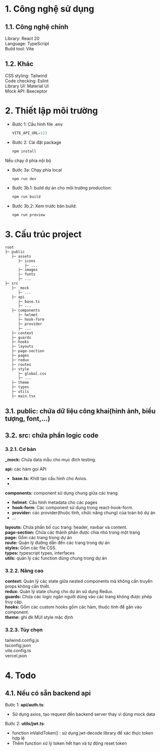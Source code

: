 # 1. Công nghệ sử dụng
## 1.1. Công nghệ chính
Library: React 20<br/>
Language: TypeScript<br/>
Build tool: Vite<br/>
## 1.2. Khác
CSS styling: Tailwind<br/>
Code checking: Eslint<br/>
Library UI: Material UI<br/>
Mock API: Beeceptor<br/>

# 2. Thiết lập môi trường
- Bước 1: Cấu hình file .env
  ```typescript
  VITE_API_URL=123
  ```
- Bước 2: Cài đặt package
  ```sh
  npm install
  ```
  
Nếu chạy ở phía nội bộ
- Bước 3a: Chạy phía local
  ```sh
  npm run dev
  ```
- Bước 3b.1: build dự án cho môi trường production: 
  ```sh
  npm run build
  ```
- Bước 3b.2: Xem trước bản build: 
  ```sh
  npm run preview
  ```


# 3. Cấu trúc project
```bash
root
├─ public
   ├─ assets
      ├─ icons
         ├─ ...
      ├─ images
      ├─ fonts
      ├─ ...
├─ src
   ├─ _mock
      ├─ ...
   ├─ api
      ├─ base.ts
      ├─ ...
   ├─ components
      ├─ helmet
      ├─ hook-form
      ├─ provider
      ├─ ...
   ├─ context
   ├─ guards
   ├─ hooks
   ├─ layouts
   ├─ page-section
   ├─ pages
   ├─ redux
   ├─ routes
   ├─ style
      ├─ global.css
      ├─ ...
   ├─ theme
   ├─ types
   ├─ utils
   ├─ main.tsx
```
## 3.1. public: chứa dữ liệu công khai(hình ảnh, biểu tượng, font,...)
## 3.2. src: chứa phần logic code
### 3.2.1. Cơ bản
**_mock:** Chứa data mẫu cho mục đích testing.

**api:** các hàm gọi API
- **base.ts:** Khởi tạo cấu hình cho Axios.
- 
**components:** component sử dụng chung giữa các trang
- **helmet**: Cấu hình metadata cho các pages
- **hook-form**: Các component sử dụng trong react-hook-form.
- **provider:** các provider(thuộc tính, chức năng chung) của toàn bộ dự án
- ...


**layouts:** Chứa phần bố cục trang: header, navbar và content.<br/>
**page-section:** Chứa các thành phần được chia nhỏ trong một trang<br/>
**page:** Gồm các trang trong dự án<br/>
**route:** Quản lý đường dẫn đến các trang trong dự án<br/>
**styles:** Gồm các file CSS.<br/>
**types:** typescript types, interfaces<br/>
**utils:** quản lý các function dùng chung trong dự án<br/>

### 3.2.2. Nâng cao 

**context:** Quản lý các state giữa nested components mà không cần truyền props không cần thiết.<br/>
**redux:** Quản lý state chung cho dự án sử dụng Redux.<br/>
**guards:** Chứa các logic ngăn người dùng vào các trang không được phép truy cập.<br/>
**hooks:** Gồm các custom hooks gồm các hàm, thuộc tính để gắn vào component.<br/>
**theme:** ghi đè MUI style mặc định<br/>

### 3.2.3. Tùy chọn

tailwind.config.js<br/>
tsconfig.json<br/>
vite.config.ts<br/>
vercel.json<br/>

# 4. Todo
## 4.1. Nếu có sẵn backend api
Bước 1:
**api/auth.ts**: 
- Sử dụng axios, tạo request đến backend server thay vì dùng mock data

Bước 2: **utils/jwt.ts**:
- function inValidToken() : sử dụng jwt-decode library để xác thực token hợp lệ 
- Thêm function xử lý token hết hạn và tự động reset token
